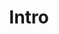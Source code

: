 ---
title: Intro
cover-photo: _img/banner2.jpg
cover-photo-alt: example cover photo
auto-header: none
icon: fa-comment
order: 1
---